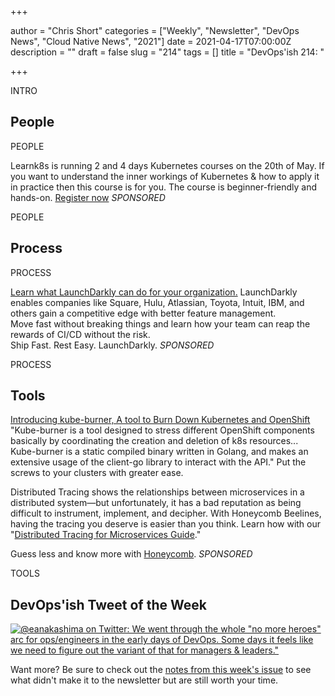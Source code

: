 +++

author = "Chris Short"
categories = ["Weekly", "Newsletter", "DevOps News", "Cloud Native News", "2021"]
date = 2021-04-17T07:00:00Z
description = ""
draft = false
slug = "214"
tags = []
title = "DevOps'ish 214: "

+++

INTRO

## People

PEOPLE

Learnk8s is running 2 and 4 days Kubernetes courses on the 20th of May. If you want to understand the inner workings of Kubernetes & how to apply it in practice then this course is for you. The course is beginner-friendly and hands-on. [Register now](https://learnk8s.io/online-advanced-may-2021) *SPONSORED*

PEOPLE

## Process

PROCESS

[Learn what LaunchDarkly can do for your organization.](https://learn.launchdarkly.com/demo?utm_source=devopsish&utm_medium=news_pod&utm_campaign=21q1-newsletter)
LaunchDarkly enables companies like Square, Hulu, Atlassian, Toyota, Intuit, IBM, and others gain a competitive edge with better feature management.  
Move fast without breaking things and learn how your team can reap the rewards of CI/CD without the risk.  
Ship Fast. Rest Easy. LaunchDarkly. *SPONSORED*

PROCESS

## Tools

[Introducing kube-burner, A tool to Burn Down Kubernetes and OpenShift](https://www.openshift.com/blog/introducing-kube-burner-a-tool-to-burn-down-kubernetes-and-openshift)  
"Kube-burner is a tool designed to stress different OpenShift components basically by coordinating the creation and deletion of k8s resources... Kube-burner is a static compiled binary written in Golang, and makes an extensive usage of the client-go library to interact with the API." Put the screws to your clusters with greater ease.

Distributed Tracing shows the relationships between microservices in a distributed system—but unfortunately, it has a bad reputation as being difficult to instrument, implement, and decipher. With Honeycomb Beelines, having the tracing you deserve is easier than you think. Learn how with our "[Distributed Tracing for Microservices Guide](https://www.honeycomb.io/distributed-tracing-devopsish/?&utm_source=devopsish&utm_medium=newsletter&utm_campaign=ad&utm_keyword=&utm_content=guide-distributed-tracing-devopsish&utm_adgroup)."

Guess less and know more with [Honeycomb](https://www.honeycomb.io/?&utm_source=devopsish&utm_medium=newsletter&utm_campaign=ad&utm_content=honeycomb-homepage-devopish). *SPONSORED*

TOOLS

## DevOps'ish Tweet of the Week

[![@eanakashima on Twitter: We went through the whole "no more heroes" arc for ops/engineers in the early days of DevOps. Some days it feels like we need to figure out the variant of that for managers & leaders."](/images/214-devopsish-tweet-of-the-week.png)](https://twitter.com/eanakashima/status/1382065119400583169)

Want more? Be sure to check out the [notes from this week's issue](https://devopsish.com/214/notes/) to see what didn't make it to the newsletter but are still worth your time.
